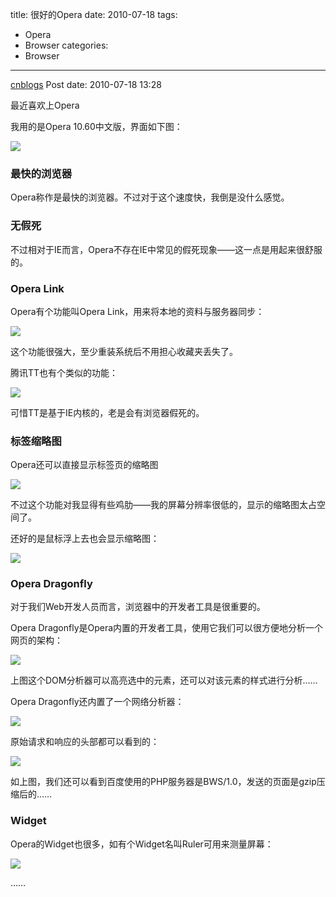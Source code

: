 title: 很好的Opera
date: 2010-07-18
tags:
  - Opera
  - Browser
categories:
  - Browser
---

[cnblogs](http://www.cnblogs.com/pcy0/archive/2010/07/18/1780101.html) Post date: 2010-07-18 13:28

最近喜欢上Opera

<!-- more -->

我用的是Opera 10.60中文版，界面如下图：

![](http://images.cnblogs.com/cnblogs_com/pcy0/071810_0527_Opera1.png)

### 最快的浏览器

Opera称作是最快的浏览器。不过对于这个速度快，我倒是没什么感觉。

### 无假死

不过相对于IE而言，Opera不存在IE中常见的假死现象——这一点是用起来很舒服的。

### Opera Link

Opera有个功能叫Opera Link，用来将本地的资料与服务器同步：

![](http://images.cnblogs.com/cnblogs_com/pcy0/071810_0527_Opera2.png)

这个功能很强大，至少重装系统后不用担心收藏夹丢失了。

腾讯TT也有个类似的功能：

![](http://images.cnblogs.com/cnblogs_com/pcy0/071810_0527_Opera3.png)

可惜TT是基于IE内核的，老是会有浏览器假死的。

### 标签缩略图

Opera还可以直接显示标签页的缩略图

![](http://images.cnblogs.com/cnblogs_com/pcy0/071810_0527_Opera4.png)

不过这个功能对我显得有些鸡肋——我的屏幕分辨率很低的，显示的缩略图太占空间了。

还好的是鼠标浮上去也会显示缩略图：

![](http://images.cnblogs.com/cnblogs_com/pcy0/071810_0527_Opera5.png)

### Opera Dragonfly

对于我们Web开发人员而言，浏览器中的开发者工具是很重要的。

Opera Dragonfly是Opera内置的开发者工具，使用它我们可以很方便地分析一个网页的架构：

![](http://images.cnblogs.com/cnblogs_com/pcy0/071810_0527_Opera6.png)

上图这个DOM分析器可以高亮选中的元素，还可以对该元素的样式进行分析……

Opera Dragonfly还内置了一个网络分析器：

![](http://images.cnblogs.com/cnblogs_com/pcy0/071810_0527_Opera7.png)

原始请求和响应的头部都可以看到的：

![](http://images.cnblogs.com/cnblogs_com/pcy0/071810_0527_Opera8.png)

如上图，我们还可以看到百度使用的PHP服务器是BWS/1.0，发送的页面是gzip压缩后的……

### Widget

Opera的Widget也很多，如有个Widget名叫Ruler可用来测量屏幕：

![](http://images.cnblogs.com/cnblogs_com/pcy0/071810_0527_Opera9.png)

……
